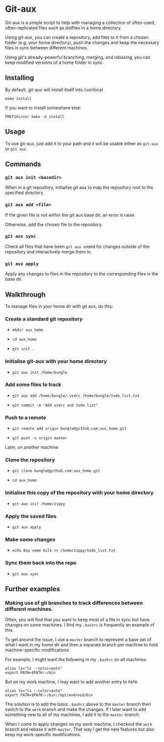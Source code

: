 # Git-aux

Git-aux is a simple script to help with managing a collection of often-used, often-replicated files such as dotfiles in a home directory.

Using git-aux, you can create a repository, add files to it from a chosen folder (e.g. your home directory), push the changes and keep the necessary files in sync between different machines.

Using git's already-powerful branching, merging, and rebasing, you can keep modified versions of a home folder in sync.

## Installing

By default, git-aux will install itself into /usr/local

`make install`

If you want to install somewhere else:

`PREFIX=/usr make -e install`

## Usage

To use git-aux, just add it to your path and it will be usable either as `git-aux` or `git aux`.

## Commands

### `git aux init <basedir>`

When in a git repository, initialise git aux to map the repository root to the specified directory.

### `git aux add <file>`

If the given file is not within the git aux base dir, an error is raise.

Otherwise, add the chosen file to the repository.

### `git aux sync`

Check all files that have been `git aux add`ed for changes outside of the repository and interactively merge them in.

### `git aux apply`

Apply any changes to files in the repository to the corresponding files in the base dir.

## Walkthrough

To manage files in your home dir with git aux, do this:

### Create a standard git repository

* `mkdir aux_home`

* `cd aux_home`

* `git init .`

### Initialise git-aux with your home directory

* `git aux init /home/bungle`

### Add some files to track

* `git aux add /home/bungle/.vimrc /home/bungle/todo_list.txt`

* `git commit -m "Add vimrc and todo list"`

### Push to a remote

* `git remote add origin bungle@github.com:aux_home.git`

* `git push -u origin master`

Later, on another machine:

### Clone the repository

* `git clone bungle@github.com:aux_home.git`

* `cd aux_home`

### Initialise this copy of the repository with your home directory

* `git aux init /home/zippy`

### Apply the saved files

* `git aux apply`

### Make some changes

* `echo Buy some milk >> /home/zippy/todo_list.txt`

### Sync them back into the repo

* `git aux sync`

## Further examples

### Making use of git branches to track differences between different machines.

Often, you will find that you want to keep most of a file in sync but have changes on some machines. I find my `.bashrc` is frequently an example of this.

To get around the issue, I use a `master` branch to represent a base set of what I want in my home dir and then a separate branch per machine to hold machine-specific modifications.

For example, I might want the following in my `.bashrc` on all machines:

    alias ls="ls --color=auto"
    export PATH=$PATH:~/bin

But on my work machine, I may want to add another entry to `PATH`.

    alias ls="ls --color=auto"
    export PATH=$PATH:~/bin:/opt/android/bin

The solution is to add the basic `.bashrc` above to the `master` branch then switch to the `work` branch and make the changes. If I later want to add something new to all of my machines, I add it to the `master` branch.

When I come to apply changes on my work machine, I checkout the `work` branch and rebase it with `master`. That way I get the new features but also keep my work-specific modifications.
